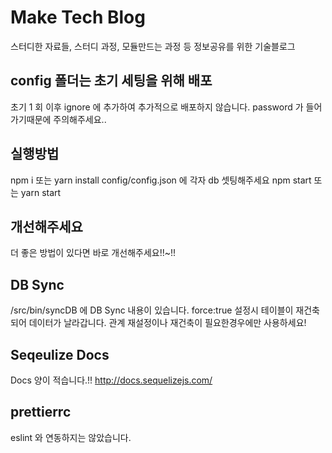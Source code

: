 # Make Tech Blog

스터디한 자료들, 스터디 과정, 모듈만드는 과정 등 정보공유를 위한 기술블로그



## config 폴더는 초기 세팅을 위해 배포

초기 1 회 이후 ignore 에 추가하여 추가적으로 배포하지 않습니다. password 가 들어가기때문에 주의해주세요..



## 실행방법

npm i 또는 yarn install
config/config.json 에 각자 db 셋팅해주세요
npm start 또는 yarn start



## 개선해주세요

더 좋은 방법이 있다면 바로 개선해주세요!!~!!



## DB Sync

/src/bin/syncDB 에 DB Sync 내용이 있습니다.
force:true 설정시 테이블이 재건축되어 데이터가 날라갑니다. 관계 재설정이나 재건축이 필요한경우에만 사용하세요!



## Seqeulize Docs

Docs 양이 적습니다.!!
<http://docs.sequelizejs.com/>



## prettierrc

eslint 와 연동하지는 않았습니다.
